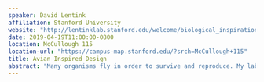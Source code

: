 ```yaml
---
speaker: David Lentink
affiliation: Stanford University
website: "http://lentinklab.stanford.edu/welcome/biological_inspiration"
date: 2019-04-19T11:00:00-0800
location: McCullough 115
location-url: "https://campus-map.stanford.edu/?srch=McCullough+115"
title: Avian Inspired Design
abstract: "Many organisms fly in order to survive and reproduce. My lab focusses on understanding bird flight to improve flying robots—because birds fly further, longer, and more reliable in complex visual and wind environments. I use this multidisciplinary lens that integrates biomechanics, aerodynamics, and robotics to advance our understanding of the evolution of flight more generally across birds, bats, insects, and autorotating seeds. The development of flying organisms as an individual and their evolution as a species are shaped by the physical interaction between organism and surrounding air. The organism’s architecture is tuned for propelling itself and controlling its motion. Flying animals and plants maximize performance by generating and manipulating vortices. These vortices are created close to the body as it is driven by the action of muscles or gravity, then are ‘shed’ to form a wake (a trackway left behind in the fluid). I study how the organism’s architecture is tuned to utilize these and other aeromechanical principles to compare the function of bird wings to that of bat, insect, and maple seed wings. The experimental approaches range from making robotic models to training birds to fly in a custom-designed wind tunnel as well as in visual flight arena’s—and inventing methods to 3D scan birds and measure the aerodynamic force they generate—nonintrusively—with a novel aerodynamic force platform. The studies reveal that animals and plants have converged upon the same solution for generating high lift: A strong vortex that runs parallel to the leading edge of the wing, which it sucks upward. Why this vortex remains stably attached to flapping animal and spinning plant wings is elucidated and linked to kinematics and wing morphology. While wing morphology is quite rigid in insects and maple seeds, it is extremely fluid in birds. I will show how such ‘wing morphing’ significantly expands the performance envelope of birds during flight, and will dissect the mechanisms that enable birds to morph better than any aircraft can. Finally, I will show how these findings have inspired my students to design new flapping and morphing aerial robots."
---
```

